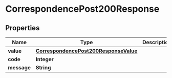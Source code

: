 

# CorrespondencePost200Response


## Properties

| Name | Type | Description | Notes |
|------------ | ------------- | ------------- | -------------|
|**value** | [**CorrespondencePost200ResponseValue**](CorrespondencePost200ResponseValue.md) |  |  [optional] |
|**code** | **Integer** |  |  [optional] |
|**message** | **String** |  |  [optional] |



